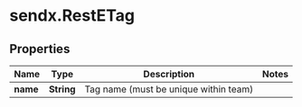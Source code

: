 # sendx.RestETag

## Properties

Name | Type | Description | Notes
------------ | ------------- | ------------- | -------------
**name** | **String** | Tag name (must be unique within team) | 


